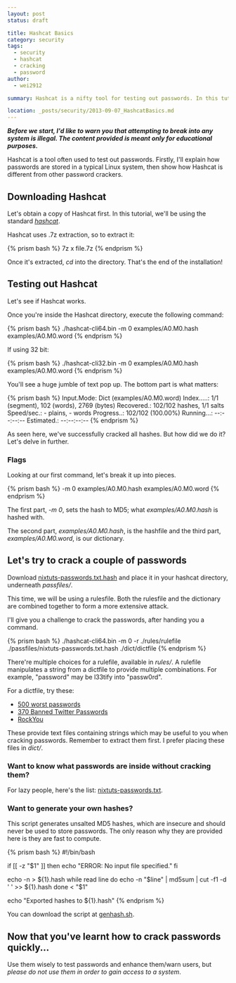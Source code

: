 ```yaml
---
layout: post
status: draft

title: Hashcat Basics
category: security
tags: 
  - security
  - hashcat
  - cracking
  - password
author: 
  - wei2912

summary: Hashcat is a nifty tool for testing out passwords. In this tutorial, we'll give you a guide through the basics of Hashcat.

location: _posts/security/2013-09-07_HashcatBasics.md
---
```


***Before we start, I'd like to warn you that attempting to break into any system is illegal. The content provided is meant only for educational purposes.***

Hashcat is a tool often used to test out passwords. Firstly, I'll explain how passwords are stored in a typical Linux system, then show how Hashcat is different from other password crackers.

## Downloading Hashcat

Let's obtain a copy of Hashcat first. In this tutorial, we'll be using the standard *[hashcat](http://hashcat.net/hashcat/)*.

Hashcat uses .7z extraction, so to extract it:

{% prism bash %}
7z x file.7z
{% endprism %}

Once it's extracted, *cd* into the directory. That's the end of the installation!

## Testing out Hashcat

Let's see if Hashcat works.

Once you're inside the Hashcat directory, execute the following command:

{% prism bash %}
./hashcat-cli64.bin -m 0 examples/A0.M0.hash examples/A0.M0.word
{% endprism %}

If using 32 bit:

{% prism bash %}
./hashcat-cli32.bin -m 0 examples/A0.M0.hash examples/A0.M0.word
{% endprism %}

You'll see a huge jumble of text pop up. The bottom part is what matters:

{% prism bash %}
Input.Mode: Dict (examples/A0.M0.word)
Index.....: 1/1 (segment), 102 (words), 2769 (bytes)
Recovered.: 102/102 hashes, 1/1 salts
Speed/sec.: - plains, - words
Progress..: 102/102 (100.00%)
Running...: --:--:--:--
Estimated.: --:--:--:--
{% endprism %}

As seen here, we've successfully cracked all hashes. But how did we do it? Let's delve in further.

<!--more-->

### Flags

Looking at our first command, let's break it up into pieces.

{% prism bash %}
-m 0
examples/A0.M0.hash
examples/A0.M0.word
{% endprism %}

The first part, *-m 0*, sets the hash to MD5; what *examples/A0.M0.hash* is hashed with.

The second part, *examples/A0.M0.hash*, is the hashfile and the third part, *examples/A0.M0.word*, is our dictionary.

## Let's try to crack a couple of passwords

Download [nixtuts-passwords.txt.hash](/files/HashcatBasics/nixtuts-passwords.txt.hash) and place it in your hashcat directory, underneath *passfiles/*.

This time, we will be using a rulesfile. Both the rulesfile and the dictionary are combined together to form a more extensive attack.

I'll give you a challenge to crack the passwords, after handing you a command.

{% prism bash %}
./hashcat-cli64.bin -m 0 -r ./rules/rulefile ./passfiles/nixtuts-passwords.txt.hash ./dict/dictfile
{% endprism %}

There're multiple choices for a rulefile, available in *rules/*. A rulefile manipulates a string from a dictfile to provide multiple combinations. For example, "password" may be l33tify into "passw0rd".

For a dictfile, try these:

* [500 worst passwords](http://downloads.skullsecurity.org/passwords/500-worst-passwords.txt.bz2)
* [370 Banned Twitter Passwords](http://downloads.skullsecurity.org/passwords/twitter-banned.txt.bz2)
* [RockYou](http://downloads.skullsecurity.org/passwords/rockyou.txt.bz2)

These provide text files containing strings which may be useful to you when cracking passwords. Remember to extract them first. I prefer placing these files in *dict/*.

### Want to know what passwords are inside without cracking them?

For lazy people, here's the list: [nixtuts-passwords.txt](/files/HashcatBasics/nixtuts-passwords.txt).

### Want to generate your own hashes?

This script generates unsalted MD5 hashes, which are insecure and should never be used to store passwords. The only reason why they are provided here is they are fast to compute.

{% prism bash %}
#!/bin/bash

if [[ -z "$1" ]]
then
echo "ERROR: No input file specified."
fi

echo -n > ${1}.hash
while read line
do
echo -n "$line" | md5sum | cut -f1 -d ' ' >> ${1}.hash
done < "$1"

echo "Exported hashes to ${1}.hash"
{% endprism %}

You can download the script at [genhash.sh](/files/HashcatBasics/genhash.sh).

## Now that you've learnt how to crack passwords quickly...

Use them wisely to test passwords and enhance them/warn users, but *please do not use them in order to gain access to a system*.
